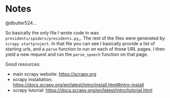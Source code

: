# Notes


@dbutler524...

So basically the only file I wrote code in was `presidents/spiders/presidents.py`_. The rest of the files were generated by `scrapy startproject`. In that file you can see I basically provide a list of starting urls, and a `parse` function to run on each of those URL pages. I then yield a new request and run the `parse_speech` function on that page.  


Good resources:

- main scrapy website: https://scrapy.org
- scrapy installation: https://docs.scrapy.org/en/latest/intro/install.html#intro-install
- scrapy tutorial: https://docs.scrapy.org/en/latest/intro/tutorial.html
